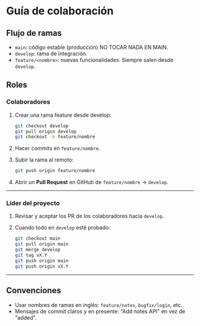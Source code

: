 # Guía de colaboración

## Flujo de ramas
- `main`: código estable (producción) NO TOCAR NADA EN MAIN.
- `develop`: rama de integración.
- `feature/<nombre>`: nuevas funcionalidades. Siempre salen desde `develop`.

## Roles

### Colaboradores
1. Crear una rama feature desde develop:
   ```bash
   git checkout develop
   git pull origin develop
   git checkout -b feature/nombre
   ```

2. Hacer commits en `feature/nombre`.

3. Subir la rama al remoto:
   ```bash
   git push origin feature/nombre
   ```

4. Abrir un **Pull Request** en GitHub de `feature/nombre` → `develop`.

---

### Líder del proyecto
1. Revisar y aceptar los PR de los colaboradores hacia `develop`.

2. Cuando todo en `develop` esté probado:
   ```bash
   git checkout main
   git pull origin main
   git merge develop
   git tag vX.Y
   git push origin main
   git push origin vX.Y
   ```

---

## Convenciones
- Usar nombres de ramas en inglés: `feature/notes`, `bugfix/login`, etc.
- Mensajes de commit claros y en presente: "Add notes API" en vez de "added".
